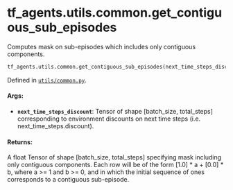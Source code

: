 <div itemscope itemtype="http://developers.google.com/ReferenceObject">
<meta itemprop="name" content="tf_agents.utils.common.get_contiguous_sub_episodes" />
<meta itemprop="path" content="Stable" />
</div>

# tf_agents.utils.common.get_contiguous_sub_episodes

Computes mask on sub-episodes which includes only contiguous components.

``` python
tf_agents.utils.common.get_contiguous_sub_episodes(next_time_steps_discount)
```



Defined in [`utils/common.py`](https://github.com/tensorflow/agents/tree/master/tf_agents/utils/common.py).

<!-- Placeholder for "Used in" -->

#### Args:

* <b>`next_time_steps_discount`</b>: Tensor of shape [batch_size, total_steps]
    corresponding to environment discounts on next time steps
    (i.e. next_time_steps.discount).


#### Returns:

A float Tensor of shape [batch_size, total_steps] specifying mask including
  only contiguous components. Each row will be of the form
  [1.0] * a + [0.0] * b, where a >= 1 and b >= 0, and in which the initial
  sequence of ones corresponds to a contiguous sub-episode.